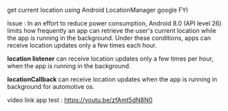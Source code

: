 get current location using Android LocationManager google
FYI

Issue : 
In an effort to reduce power consumption, Android 8.0 (API level 26) limits how frequently an app can retrieve the user's current location while the app is running in the background. Under these conditions, apps can receive location updates only a few times each hour. 


**location listener** can receive location updates only a few times per hour, when the app is running in the background.

**locationCallback**  can receive location updates when the app is running in background for automotive os.



video link app test : https://youtu.be/zfAmt5dN8N0 
 
